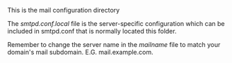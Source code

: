 This is the mail configuration directory

The *smtpd.conf.local* file is the server-specific configuration which can be included in smtpd.conf that is normally located this folder.

Remember to change the server name in the *mailname* file to match your domain's mail subdomain. E.G. mail.example.com.

